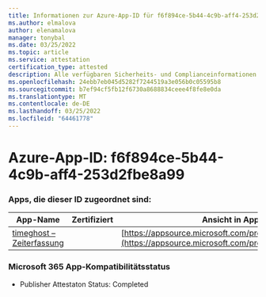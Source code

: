 ```yaml
---
title: Informationen zur Azure-App-ID für f6f894ce-5b44-4c9b-aff4-253d2fbe8a99
ms.author: elmalova
author: elenamalova
manager: tonybal
ms.date: 03/25/2022
ms.topic: article
ms.service: attestation
certification_type: attested
description: Alle verfügbaren Sicherheits- und Complianceinformationen für f6f894ce-5b44-4c9b-aff4-253d2fbe8a99.
ms.openlocfilehash: 24ebb7eb045d5282f7244519a3e056b0c05595b8
ms.sourcegitcommit: b7ef94cf5fb12f6730a8688834ceee4f8fe8e0da
ms.translationtype: MT
ms.contentlocale: de-DE
ms.lasthandoff: 03/25/2022
ms.locfileid: "64461778"
---
```

# <a name="azure-app-id-f6f894ce-5b44-4c9b-aff4-253d2fbe8a99"></a>Azure-App-ID: f6f894ce-5b44-4c9b-aff4-253d2fbe8a99


### <a name="apps-associated-with-this-id"></a>Apps, die dieser ID zugeordnet sind:
| **App-Name** | **Zertifiziert** | **Ansicht in AppSource** |
|--------------|---------------|-----------------------|
| [timeghost – Zeiterfassung](../forward/WA200001532.md) |  | [https://appsource.microsoft.com/product/office/WA200001532](https://appsource.microsoft.com/product/office/WA200001532) |

### <a name="microsoft-365-app-compliance-status"></a>Microsoft 365 App-Kompatibilitätsstatus
- Publisher Attestaton Status: Completed
